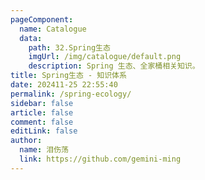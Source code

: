 ```yaml
---
pageComponent: 
  name: Catalogue
  data: 
    path: 32.Spring生态
    imgUrl: /img/catalogue/default.png
    description: Spring 生态、全家桶相关知识。
title: Spring生态 - 知识体系
date: 202411-25 22:55:40
permalink: /spring-ecology/
sidebar: false
article: false
comment: false
editLink: false
author: 
  name: 泪伤荡
  link: https://github.com/gemini-ming
---
```

